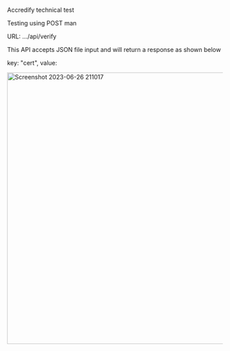 Accredify technical test

Testing using POST man 

URL: .../api/verify

This API accepts JSON file input and will return a response as shown below

key: "cert", value: <the json file>

<img width="635" alt="Screenshot 2023-06-26 211017" src="https://github.com/Iztcy/accredify-tech-test/assets/70679485/0e92d65e-7fb3-4c06-9fc7-1b9c65281c30">


